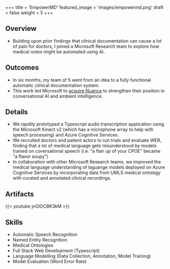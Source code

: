+++
title = 'EmpowerMD'
featured_image = 'images/empowermd.png'
draft = false
weight = 5
+++

## Overview

- Building upon prior findings that clinical documentation can cause a lot of pain for doctors, I joined a Microsoft Research team to explore how medical notes might be automated using AI. 

## Outcomes

- In six months, my team of 5 went from an idea to a fully functional automatic clinical documentation system.
- This work led Microsoft to [acquire Nuance](https://news.microsoft.com/2022/03/04/microsoft-completes-acquisition-of-nuance-ushering-in-new-era-of-outcomes-based-ai/) to strengthen their position in conversational AI and ambient intelligence.

## Details

- We rapdily prototyped a Typescript audio transcription application using the Microsoft Kinect v2 (which has a microphone array to help with speech processing) and Azure Cognitive Services.
- We recruited doctors and patient actors to run trials and evaluate WER, finding that a lot of medical language gets misunderstood by models trained on coversational speech (i.e. "a flair up of your CPOE" became "a flavor soupy")
- In collaboration with other Microsoft Research teams, we improved the medical language understanding of laguange models deployed on Azure Cognitive Services by incorporating data from UMLS medical ontology with curated and annotated clinical recordings.

## Artifacts

{{< youtube jnGlOCBK3kM >}}

## Skills

- Automatic Speech Recognition
- Named Entity Recognition
- Medical Ontologies
- Full Stack Web Development (Typescript)
- Language Modelling (Data Collection, Annotation, Model Training)
- Model Evaluation (Word Error Rate)
